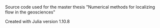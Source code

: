 Source code used for the master thesis "Numerical methods for localizing flow in the geosciences"

Created with Julia version 1.10.8
